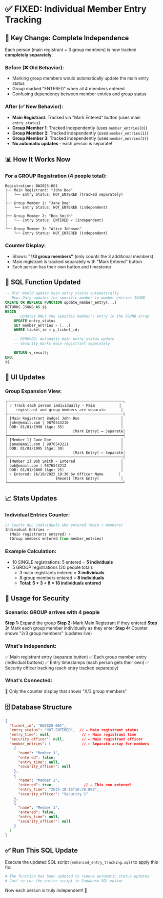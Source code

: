 # ✅ FIXED: Individual Member Entry Tracking

## 🎯 Key Change: Complete Independence

Each person (main registrant + 3 group members) is now tracked **completely separately**.

### Before (❌ Old Behavior):
- Marking group members would automatically update the main entry status
- Group marked "ENTERED" when all 4 members entered
- Confusing dependency between member entries and group status

### After (✅ New Behavior):
- **Main Registrant**: Tracked via "Mark Entered" button (uses main `entry_status`)
- **Group Member 1**: Tracked independently (uses `member_entries[0]`)
- **Group Member 2**: Tracked independently (uses `member_entries[1]`)
- **Group Member 3**: Tracked independently (uses `member_entries[2]`)
- **No automatic updates** - each person is separate!

## 📊 How It Works Now

### For a GROUP Registration (4 people total):

```
Registration: DW2025-001
├── Main Registrant: "John Doe" 
│   └── Entry Status: NOT_ENTERED (tracked separately)
│
├── Group Member 1: "Jane Doe"
│   └── Entry Status: NOT_ENTERED (independent)
│
├── Group Member 2: "Bob Smith"
│   └── Entry Status: ENTERED ✓ (independent)
│
└── Group Member 3: "Alice Johnson"
    └── Entry Status: NOT_ENTERED (independent)
```

### Counter Display:
- Shows: **"1/3 group members"** (only counts the 3 additional members)
- Main registrant is tracked separately with "Mark Entered" button
- Each person has their own button and timestamp

## 🔧 SQL Function Updated

```sql
-- Old: Would update main entry_status automatically
-- New: Only updates the specific member in member_entries JSONB
CREATE OR REPLACE FUNCTION update_member_entry(...)
RETURNS JSONB AS $$
BEGIN
    -- Updates ONLY the specific member's entry in the JSONB array
    UPDATE entry_status
    SET member_entries = (...)
    WHERE ticket_id = p_ticket_id;
    
    -- REMOVED: Automatic main entry_status update
    -- Security marks main registrant separately
    
    RETURN v_result;
END;
$$
```

## 🎨 UI Updates

### Group Expansion View:
```
┌─────────────────────────────────────────────────────┐
│ 💡 Track each person individually - Main           │
│    registrant and group members are separate       │
├─────────────────────────────────────────────────────┤
│ [Main Registrant Badge] John Doe                   │
│ john@email.com | 9876543210                        │
│ DOB: 01/01/1990 (Age: 35)                          │
│                              [Mark Entry] ← Separate│
├─────────────────────────────────────────────────────┤
│ [Member 1] Jane Doe                                │
│ jane@email.com | 9876543211                        │
│ DOB: 01/01/1995 (Age: 30)                          │
│                              [Mark Entry] ← Separate│
├─────────────────────────────────────────────────────┤
│ [Member 2] Bob Smith ✓ Entered                     │
│ bob@email.com | 9876543212                         │
│ DOB: 01/01/2000 (Age: 25)                          │
│ ✓ Entered: 16/10/2025 10:30 by Officer Name       │
│                      [Reset] [Mark Entry]          │
└─────────────────────────────────────────────────────┘
```

## 📈 Stats Updates

### Individual Entries Counter:
```javascript
// Counts ALL individuals who entered (main + members)
Individual Entries = 
  (Main registrants entered) + 
  (Group members entered from member_entries)
```

### Example Calculation:
- 10 SINGLE registrations: 5 entered = **5 individuals**
- 5 GROUP registrations (20 people total):
  - 3 main registrants entered = **3 individuals**
  - 8 group members entered = **8 individuals**
  - **Total: 5 + 3 + 8 = 16 individuals entered**

## 🚀 Usage for Security

### Scenario: GROUP arrives with 4 people

**Step 1:** Expand the group
**Step 2:** Mark Main Registrant if they entered
**Step 3:** Mark each group member individually as they enter
**Step 4:** Counter shows "2/3 group members" (updates live)

### What's Independent:
✅ Main registrant entry (separate button)
✅ Each group member entry (individual buttons)
✅ Entry timestamps (each person gets their own)
✅ Security officer tracking (each entry tracked separately)

### What's Connected:
🔗 Only the counter display that shows "X/3 group members"

## 🗄️ Database Structure

```json
{
  "ticket_id": "DW2025-001",
  "entry_status": "NOT_ENTERED",  // ← Main registrant status
  "entry_time": null,              // ← Main registrant time
  "security_officer": null,        // ← Main registrant officer
  "member_entries": [              // ← Separate array for members
    {
      "name": "Member 1",
      "entered": false,
      "entry_time": null,
      "security_officer": null
    },
    {
      "name": "Member 2",
      "entered": true,              // ← This one entered!
      "entry_time": "2025-10-16T10:30:00Z",
      "security_officer": "Security 1"
    },
    {
      "name": "Member 3",
      "entered": false,
      "entry_time": null,
      "security_officer": null
    }
  ]
}
```

## ✅ Run This SQL Update

Execute the updated SQL script (`enhanced_entry_tracking.sql`) to apply this fix:

```bash
# The function has been updated to remove automatic status updates
# Just re-run the entire script in Supabase SQL editor
```

Now each person is truly independent! 🎉